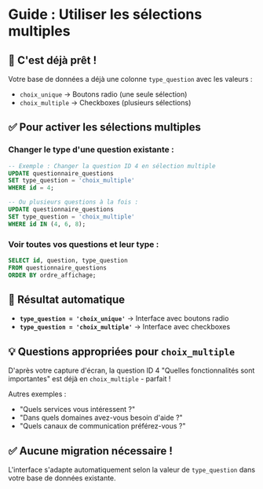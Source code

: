 # Guide : Utiliser les sélections multiples

## 🚀 C'est déjà prêt !

Votre base de données a déjà une colonne `type_question` avec les valeurs :
- `choix_unique` → Boutons radio (une seule sélection)
- `choix_multiple` → Checkboxes (plusieurs sélections)

## ✅ Pour activer les sélections multiples

### Changer le type d'une question existante :
```sql
-- Exemple : Changer la question ID 4 en sélection multiple
UPDATE questionnaire_questions 
SET type_question = 'choix_multiple' 
WHERE id = 4;

-- Ou plusieurs questions à la fois :
UPDATE questionnaire_questions 
SET type_question = 'choix_multiple' 
WHERE id IN (4, 6, 8);
```

### Voir toutes vos questions et leur type :
```sql
SELECT id, question, type_question 
FROM questionnaire_questions 
ORDER BY ordre_affichage;
```

## 🎯 Résultat automatique

- **`type_question = 'choix_unique'`** → Interface avec boutons radio
- **`type_question = 'choix_multiple'`** → Interface avec checkboxes

## 💡 Questions appropriées pour `choix_multiple`

D'après votre capture d'écran, la question ID 4 "Quelles fonctionnalités sont importantes" est déjà en `choix_multiple` - parfait !

Autres exemples :
- "Quels services vous intéressent ?"
- "Dans quels domaines avez-vous besoin d'aide ?"
- "Quels canaux de communication préférez-vous ?"

## ✅ Aucune migration nécessaire !

L'interface s'adapte automatiquement selon la valeur de `type_question` dans votre base de données existante.

